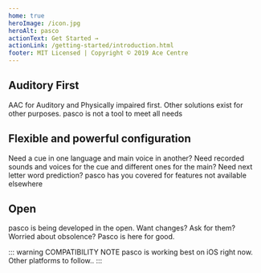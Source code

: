 ```yaml
---
home: true
heroImage: /icon.jpg
heroAlt: pasco
actionText: Get Started →
actionLink: /getting-started/introduction.html
footer: MIT Licensed | Copyright © 2019 Ace Centre 
---
```


<div class="features">
  <div class="feature">
    <h2>Auditory First</h2>
    <p>AAC for Auditory and Physically impaired first. Other solutions exist for other purposes. pasco is not a tool to meet all needs</p>
  </div>
  <div class="feature">
    <h2>Flexible and powerful configuration</h2>
    <p>Need a cue in one language and main voice in another? Need recorded sounds and voices for the cue and different ones for the main? Need next letter word prediction? pasco has you covered for features not available elsewhere</p>
  </div>
  <div class="feature">
    <h2>Open</h2>
    <p>pasco is being developed in the open. Want changes? Ask for them? Worried about obsolence? Pasco is here for good. </p>
  </div>
</div>

::: warning COMPATIBILITY NOTE
pasco is working best on iOS right now. Other platforms to follow.. 
:::